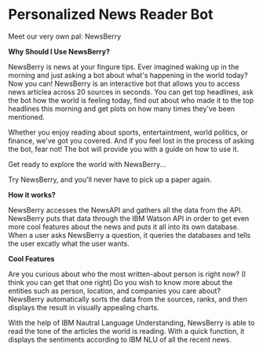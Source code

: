 # Personalized News Reader Bot

Meet our very own pal: NewsBerry

**Why Should I Use NewsBerry?**

NewsBerry is news at your fingure tips. Ever imagined waking up in the morning and just asking a bot about what's happening in the world today? Now you can! NewsBerry is an interactive bot that allows you to access news articlea across 20 sources in seconds. You can get top headlines, ask the bot how the world is feeling today, find out about who made it to the top headlines this morning and get plots on how many times they've been mentioned.

Whether you enjoy reading about sports, entertaintment, world politics, or finance, we've got you covered. And if you feel lost in the process of asking the bot, fear not! The bot will provide you with a guide on how to use it.

Get ready to explore the world with NewsBerry...

Try NewsBerry, and you'll never have to pick up a paper again.

**How it works?**

NewsBerry accesses the NewsAPI and gathers all the data from the API. NewsBerry puts that data through the IBM Watson API in order to get even more cool features about the news and puts it all into its own database. When a user asks NewsBerry a question, it queries the databases and tells the user excatly what the user wants.

**Cool Features**

Are you curious about who the most written-about person is right now? (I think you can get that one right) Do you wish to know more about the entities such as person, location, and companies you care about? NewsBerry automatically sorts the data from the sources, ranks, and then displays the result in visually appealing charts.

With the help of IBM Nautral Language Understanding, NewsBerry is able to read the tone of the articles the world is reading. With a quick function, it displays the sentiments according to IBM NLU of all the recent news.
